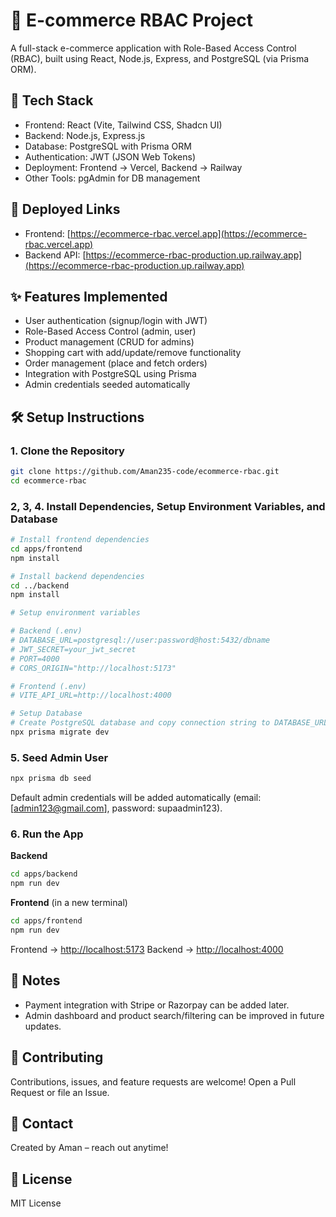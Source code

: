 # 🛒 E-commerce RBAC Project

A full-stack e-commerce application with Role-Based Access Control (RBAC), built using React, Node.js, Express, and PostgreSQL (via Prisma ORM).

## 🚀 Tech Stack

* Frontend: React (Vite, Tailwind CSS, Shadcn UI)
* Backend: Node.js, Express.js
* Database: PostgreSQL with Prisma ORM
* Authentication: JWT (JSON Web Tokens)
* Deployment: Frontend → Vercel, Backend → Railway
* Other Tools: pgAdmin for DB management

## 🔗 Deployed Links

* Frontend: [https://ecommerce-rbac.vercel.app](https://ecommerce-rbac.vercel.app)
* Backend API: [https://ecommerce-rbac-production.up.railway.app](https://ecommerce-rbac-production.up.railway.app)

## ✨ Features Implemented

* User authentication (signup/login with JWT)
* Role-Based Access Control (admin, user)
* Product management (CRUD for admins)
* Shopping cart with add/update/remove functionality
* Order management (place and fetch orders)
* Integration with PostgreSQL using Prisma
* Admin credentials seeded automatically

## 🛠️ Setup Instructions

### 1. Clone the Repository

```bash
git clone https://github.com/Aman235-code/ecommerce-rbac.git
cd ecommerce-rbac
```

### 2, 3, 4. Install Dependencies, Setup Environment Variables, and Database

```bash
# Install frontend dependencies
cd apps/frontend
npm install

# Install backend dependencies
cd ../backend
npm install

# Setup environment variables

# Backend (.env)
# DATABASE_URL=postgresql://user:password@host:5432/dbname
# JWT_SECRET=your_jwt_secret
# PORT=4000
# CORS_ORIGIN="http://localhost:5173"

# Frontend (.env)
# VITE_API_URL=http://localhost:4000

# Setup Database
# Create PostgreSQL database and copy connection string to DATABASE_URL
npx prisma migrate dev
```

### 5. Seed Admin User

```bash
npx prisma db seed
```

Default admin credentials will be added automatically (email: [admin123@gmail.com], password: supaadmin123).

### 6. Run the App

**Backend**

```bash
cd apps/backend
npm run dev
```

**Frontend** (in a new terminal)

```bash
cd apps/frontend
npm run dev
```

Frontend → [http://localhost:5173](http://localhost:5173)
Backend → [http://localhost:4000](http://localhost:4000)

## 🧩 Notes

* Payment integration with Stripe or Razorpay can be added later.
* Admin dashboard and product search/filtering can be improved in future updates.

## 🙌 Contributing

Contributions, issues, and feature requests are welcome! Open a Pull Request or file an Issue.

## 📧 Contact

Created by Aman – reach out anytime!

## 📄 License

MIT License
